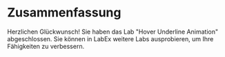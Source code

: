 # Zusammenfassung

Herzlichen Glückwunsch! Sie haben das Lab "Hover Underline Animation" abgeschlossen. Sie können in LabEx weitere Labs ausprobieren, um Ihre Fähigkeiten zu verbessern.

